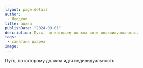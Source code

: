 ```yaml
---
layout: page-detail
author:
 - Яшодеви
title: адхва
publishDate: "2024-09-01"
description: Путь, по которому должна идти индивидуальность.
tags:
 - санатана дхарма
image: 
---
```


Путь, по которому должна идти индивидуальность.

